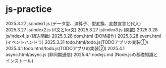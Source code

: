 # js-practice

2025.3.27 js/index1.js (データ型、演算子、型変換、変数宣言と代入)
2025.3.27 js/index2.js (if文とfor文)
2025.3.27 js/index3.js (関数)
2025.3.28 js/index4.js (組込関数)
2025.3.28 dom.html (DOM操作)
2025.3.28 event.html (イベントハンドラ)
2025.3.31 todo.html/todo.js(TODOアプリの実装①)
2025.4.1 todo.html/todo.js(TODOアプリの実装②)
2025.4.1 async.html/async.js (非同期通信)
2025.4.1 nodejs.md (Node.jsの基礎知識とインストール)